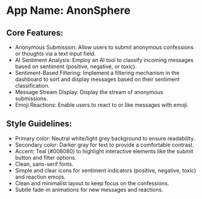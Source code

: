 # **App Name**: AnonSphere

## Core Features:

- Anonymous Submission: Allow users to submit anonymous confessions or thoughts via a text input field.
- AI Sentiment Analysis: Employ an AI tool to classify incoming messages based on sentiment (positive, negative, or toxic).
- Sentiment-Based Filtering: Implement a filtering mechanism in the dashboard to sort and display messages based on their sentiment classification.
- Message Stream Display: Display the stream of anonymous submissions.
- Emoji Reactions: Enable users to react to or like messages with emoji.

## Style Guidelines:

- Primary color: Neutral white/light grey background to ensure readability.
- Secondary color: Darker gray for text to provide a comfortable contrast.
- Accent: Teal (#008080) to highlight interactive elements like the submit button and filter options.
- Clean, sans-serif fonts.
- Simple and clear icons for sentiment indicators (positive, negative, toxic) and reaction emojis.
- Clean and minimalist layout to keep focus on the confessions.
- Subtle fade-in animations for new messages and reactions.